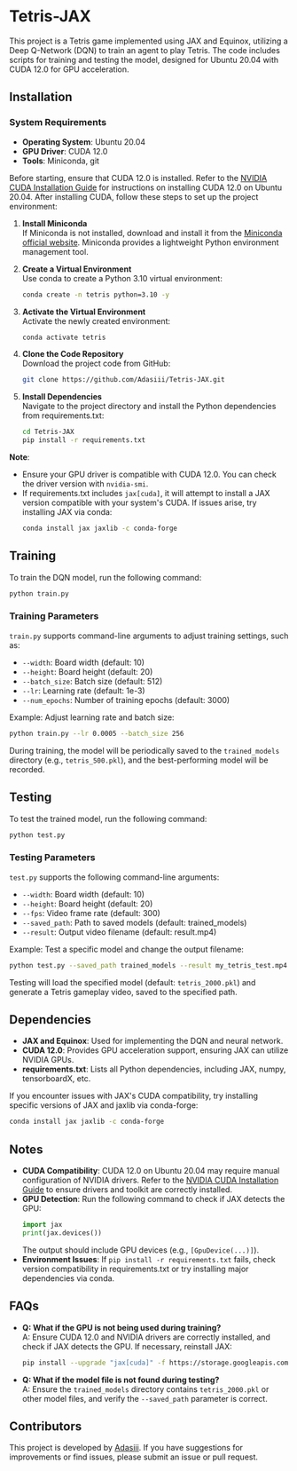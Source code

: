 # Tetris-JAX

This project is a Tetris game implemented using JAX and Equinox, utilizing a Deep Q-Network (DQN) to train an agent to play Tetris. The code includes scripts for training and testing the model, designed for Ubuntu 20.04 with CUDA 12.0 for GPU acceleration.

## Installation

### System Requirements
- **Operating System**: Ubuntu 20.04
- **GPU Driver**: CUDA 12.0
- **Tools**: Miniconda, git

Before starting, ensure that CUDA 12.0 is installed. Refer to the [NVIDIA CUDA Installation Guide](https://docs.nvidia.com/cuda/cuda-installation-guide-linux/index.html) for instructions on installing CUDA 12.0 on Ubuntu 20.04. After installing CUDA, follow these steps to set up the project environment:

1. **Install Miniconda**  
   If Miniconda is not installed, download and install it from the [Miniconda official website](https://docs.conda.io/en/latest/miniconda.html). Miniconda provides a lightweight Python environment management tool.

2. **Create a Virtual Environment**  
   Use conda to create a Python 3.10 virtual environment:
   ```bash
   conda create -n tetris python=3.10 -y
   ```

3. **Activate the Virtual Environment**  
   Activate the newly created environment:
   ```bash
   conda activate tetris
   ```

4. **Clone the Code Repository**  
   Download the project code from GitHub:
   ```bash
   git clone https://github.com/Adasiii/Tetris-JAX.git
   ```

5. **Install Dependencies**  
   Navigate to the project directory and install the Python dependencies from requirements.txt:
   ```bash
   cd Tetris-JAX
   pip install -r requirements.txt
   ```

**Note**:
- Ensure your GPU driver is compatible with CUDA 12.0. You can check the driver version with `nvidia-smi`.
- If requirements.txt includes `jax[cuda]`, it will attempt to install a JAX version compatible with your system's CUDA. If issues arise, try installing JAX via conda:
  ```bash
  conda install jax jaxlib -c conda-forge
  ```

## Training

To train the DQN model, run the following command:
```bash
python train.py
```

### Training Parameters
`train.py` supports command-line arguments to adjust training settings, such as:
- `--width`: Board width (default: 10)
- `--height`: Board height (default: 20)
- `--batch_size`: Batch size (default: 512)
- `--lr`: Learning rate (default: 1e-3)
- `--num_epochs`: Number of training epochs (default: 3000)

Example: Adjust learning rate and batch size:
```bash
python train.py --lr 0.0005 --batch_size 256
```

During training, the model will be periodically saved to the `trained_models` directory (e.g., `tetris_500.pkl`), and the best-performing model will be recorded.

## Testing

To test the trained model, run the following command:
```bash
python test.py
```

### Testing Parameters
`test.py` supports the following command-line arguments:
- `--width`: Board width (default: 10)
- `--height`: Board height (default: 20)
- `--fps`: Video frame rate (default: 300)
- `--saved_path`: Path to saved models (default: trained_models)
- `--result`: Output video filename (default: result.mp4)

Example: Test a specific model and change the output filename:
```bash
python test.py --saved_path trained_models --result my_tetris_test.mp4
```

Testing will load the specified model (default: `tetris_2000.pkl`) and generate a Tetris gameplay video, saved to the specified path.

## Dependencies
- **JAX and Equinox**: Used for implementing the DQN and neural network.
- **CUDA 12.0**: Provides GPU acceleration support, ensuring JAX can utilize NVIDIA GPUs.
- **requirements.txt**: Lists all Python dependencies, including JAX, numpy, tensorboardX, etc.

If you encounter issues with JAX's CUDA compatibility, try installing specific versions of JAX and jaxlib via conda-forge:
```bash
conda install jax jaxlib -c conda-forge
```

## Notes
- **CUDA Compatibility**: CUDA 12.0 on Ubuntu 20.04 may require manual configuration of NVIDIA drivers. Refer to the [NVIDIA CUDA Installation Guide](https://docs.nvidia.com/cuda/cuda-installation-guide-linux/index.html) to ensure drivers and toolkit are correctly installed.
- **GPU Detection**: Run the following command to check if JAX detects the GPU:
  ```python
  import jax
  print(jax.devices())
  ```
  The output should include GPU devices (e.g., `[GpuDevice(...)]`).
- **Environment Issues**: If `pip install -r requirements.txt` fails, check version compatibility in requirements.txt or try installing major dependencies via conda.

## FAQs
- **Q: What if the GPU is not being used during training?**  
  A: Ensure CUDA 12.0 and NVIDIA drivers are correctly installed, and check if JAX detects the GPU. If necessary, reinstall JAX:
  ```bash
  pip install --upgrade "jax[cuda]" -f https://storage.googleapis.com/jax-releases/jax_cuda_releases.html
  ```
- **Q: What if the model file is not found during testing?**  
  A: Ensure the `trained_models` directory contains `tetris_2000.pkl` or other model files, and verify the `--saved_path` parameter is correct.

## Contributors
This project is developed by [Adasiii](https://github.com/Adasiii). If you have suggestions for improvements or find issues, please submit an issue or pull request.

